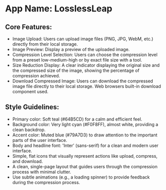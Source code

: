 # **App Name**: LosslessLeap

## Core Features:

- Image Upload: Users can upload image files (PNG, JPG, WebM, etc.) directly from their local storage.
- Image Preview: Display a preview of the uploaded image.
- Compression Level Selection: Users can choose the compression level from a preset low-medium-high or by exact file size with a tool.
- Size Reduction Display: A clear indicator displaying the original size and the compressed size of the image, showing the percentage of compression achieved.
- Download Compressed Image: Users can download the compressed image file directly to their local storage. Web browsers built-in download component used.

## Style Guidelines:

- Primary color: Soft teal (#64B5CD) for a calm and efficient feel.
- Background color: Very light cyan (#F0F8FF), almost white, providing a clean backdrop.
- Accent color: Muted blue (#79A7D3) to draw attention to the important parts of the user interface.
- Body and headline font: 'Inter' (sans-serif) for a clean and modern user interface. 
- Simple, flat icons that visually represent actions like upload, compress, and download.
- A clean, single-page layout that guides users through the compression process with minimal clutter.
- Use subtle animations (e.g., a loading spinner) to provide feedback during the compression process.